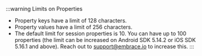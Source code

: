 :::warning Limits on Properties
* Property keys have a limit of 128 characters.
* Property values have a limit of 256 characters.
* The default limit for session properties is 10. You can have up to 100 properties (the limit can be increased on Android SDK 5.14.2 or iOS SDK 5.16.1 and above). Reach out to support@embrace.io to increase this.
:::

